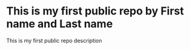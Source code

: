 # This is my first public repo by First name and Last name
This is my first public repo description
